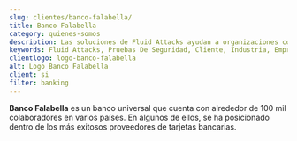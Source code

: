 ```yaml
---
slug: clientes/banco-falabella/
title: Banco Falabella
category: quienes-somos
description: Las soluciones de Fluid Attacks ayudan a organizaciones como Banco Falabella a identificar vulnerabilidades de seguridad en sus sistemas y gestionar sus superficies de ataque.
keywords: Fluid Attacks, Pruebas De Seguridad, Cliente, Industria, Empresa, Organizacion, Pentesting, Hacking Etico, Banco Falabella
clientlogo: logo-banco-falabella
alt: Logo Banco Falabella
client: si
filter: banking
---
```


**Banco Falabella** es un banco universal
que cuenta con alrededor de 100 mil colaboradores en varios países.
En algunos de ellos,
se ha posicionado dentro de los más exitosos proveedores de tarjetas bancarias.

